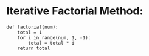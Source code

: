 # Iterative Factorial Method:

    def factorial(num):
        total = 1
        for i in range(num, 1, -1):
            total = total * i
        return total